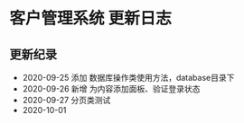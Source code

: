 # 客户管理系统 更新日志

## 更新纪录

- 2020\-09\-25 添加 数据库操作类使用方法，database目录下
- 2020\-09\-26 新增 为内容添加面板、验证登录状态
- 2020\-09\-27 分页类测试
- 2020\-10\-01